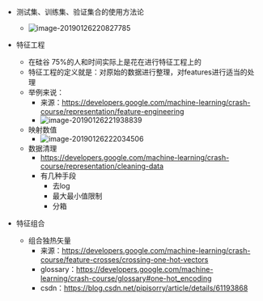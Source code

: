 - 测试集、训练集、验证集合的使用方法论
  - ![image-20190126220827785](https://ws4.sinaimg.cn/large/006tNc79gy1fzkca43nd0j30n90b40v1.jpg)

- 特征工程
  - 在硅谷 75%的人和时间实际上是花在进行特征工程上的
  - 特征工程的定义就是：对原始的数据进行整理，对features进行适当的处理
  - 举例来说：
    - 来源：<https://developers.google.com/machine-learning/crash-course/representation/feature-engineering>
    - ![image-20190126221938839](https://ws3.sinaimg.cn/large/006tNc79gy1fzkclr1c4hj30p80fpdir.jpg)
  - 映射数值
    - ![image-20190126222034506](https://ws1.sinaimg.cn/large/006tNc79gy1fzkcmpn3rtj30q90dbwgc.jpg)
  - 数据清理
    - <https://developers.google.com/machine-learning/crash-course/representation/cleaning-data>
    - 有几种手段
      - 去log
      - 最大最小值限制
      - 分箱
- 特征组合
  - 组合独热矢量
    - 来源：<https://developers.google.com/machine-learning/crash-course/feature-crosses/crossing-one-hot-vectors>
    - glossary：<https://developers.google.com/machine-learning/crash-course/glossary#one-hot_encoding>
    - csdn：<https://blog.csdn.net/pipisorry/article/details/61193868>